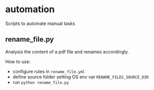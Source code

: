 # automation
Scripts to automate manual tasks

## rename_file.py

Analysis the content of a pdf file and renames accordingly. 

How to use:
* configure rules in `rename_file.yml`
* define source folder setting OS env var `RENAME_FILES_SOURCE_DIR`
* run `python rename_file.py`

